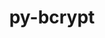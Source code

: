 ---
title: "py-bcrypt"
layout: cache
categories: [package, develop-2024-06-16]
meta: {"versions": ["3.2.0"], "compilers": ["gcc@=11.4.0", "gcc@=9.4.0", "oneapi@=2024.0.0"], "oss": ["ubuntu20.04", "ubuntu22.04"], "platforms": ["linux"], "targets": ["neoverse_v1", "neoverse_v2", "ppc64le", "x86_64_v3"], "stacks": ["e4s", "e4s-neoverse-v2", "e4s-neoverse_v1", "e4s-oneapi", "e4s-power", "root"], "num_specs": 5, "num_specs_by_stack": {"e4s-power": 1, "root": 5, "e4s-oneapi": 1, "e4s-neoverse_v1": 1, "e4s": 1, "e4s-neoverse-v2": 1}}
spec_details: [{"hash": "mtblbx2smkopssimjb6p22zu55jyamrv", "compiler": "gcc@=9.4.0", "versions": ["3.2.0"], "os": "ubuntu20.04", "platform": "linux", "target": "ppc64le", "variants": ["build_system=python_pip"], "stacks": ["e4s-power", "root"], "size": "-", "tarball": "https://binaries.spack.io/releases/develop-2024-06-16/build_cache/linux-ubuntu20.04-ppc64le/gcc-9.4.0/py-bcrypt-3.2.0/linux-ubuntu20.04-ppc64le-gcc-9.4.0-py-bcrypt-3.2.0-mtblbx2smkopssimjb6p22zu55jyamrv.spack"}, {"hash": "x6zq4zejuddkx2enswgmalgfmhwlx43b", "compiler": "oneapi@=2024.0.0", "versions": ["3.2.0"], "os": "ubuntu22.04", "platform": "linux", "target": "x86_64_v3", "variants": ["build_system=python_pip"], "stacks": ["root", "e4s-oneapi"], "size": "-", "tarball": "https://binaries.spack.io/releases/develop-2024-06-16/build_cache/linux-ubuntu22.04-x86_64_v3/oneapi-2024.0.0/py-bcrypt-3.2.0/linux-ubuntu22.04-x86_64_v3-oneapi-2024.0.0-py-bcrypt-3.2.0-x6zq4zejuddkx2enswgmalgfmhwlx43b.spack"}, {"hash": "pbbnkcryetz6s4gx6xs74k3dvqaqinyc", "compiler": "gcc@=11.4.0", "versions": ["3.2.0"], "os": "ubuntu22.04", "platform": "linux", "target": "neoverse_v1", "variants": ["build_system=python_pip"], "stacks": ["root", "e4s-neoverse_v1"], "size": "-", "tarball": "https://binaries.spack.io/releases/develop-2024-06-16/build_cache/linux-ubuntu22.04-neoverse_v1/gcc-11.4.0/py-bcrypt-3.2.0/linux-ubuntu22.04-neoverse_v1-gcc-11.4.0-py-bcrypt-3.2.0-pbbnkcryetz6s4gx6xs74k3dvqaqinyc.spack"}, {"hash": "f5paazwndlbz6jzg2lagtqaw5qboj6pf", "compiler": "gcc@=11.4.0", "versions": ["3.2.0"], "os": "ubuntu22.04", "platform": "linux", "target": "x86_64_v3", "variants": ["build_system=python_pip"], "stacks": ["root", "e4s"], "size": "-", "tarball": "https://binaries.spack.io/releases/develop-2024-06-16/build_cache/linux-ubuntu22.04-x86_64_v3/gcc-11.4.0/py-bcrypt-3.2.0/linux-ubuntu22.04-x86_64_v3-gcc-11.4.0-py-bcrypt-3.2.0-f5paazwndlbz6jzg2lagtqaw5qboj6pf.spack"}, {"hash": "tvhm5kb3i5w5mqkoddmh2tlevhk36vwz", "compiler": "gcc@=11.4.0", "versions": ["3.2.0"], "os": "ubuntu22.04", "platform": "linux", "target": "neoverse_v2", "variants": ["build_system=python_pip"], "stacks": ["root", "e4s-neoverse-v2"], "size": "-", "tarball": "https://binaries.spack.io/releases/develop-2024-06-16/build_cache/linux-ubuntu22.04-neoverse_v2/gcc-11.4.0/py-bcrypt-3.2.0/linux-ubuntu22.04-neoverse_v2-gcc-11.4.0-py-bcrypt-3.2.0-tvhm5kb3i5w5mqkoddmh2tlevhk36vwz.spack"}]
---